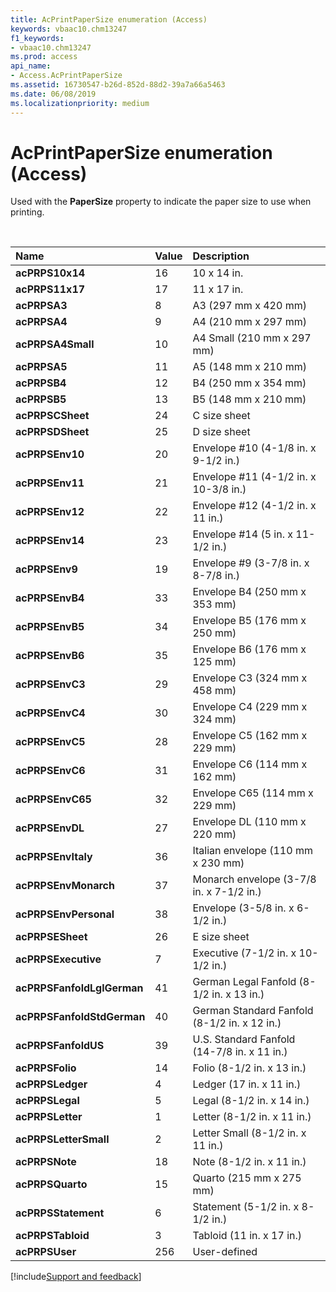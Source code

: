 ```yaml
---
title: AcPrintPaperSize enumeration (Access)
keywords: vbaac10.chm13247
f1_keywords:
- vbaac10.chm13247
ms.prod: access
api_name:
- Access.AcPrintPaperSize
ms.assetid: 16730547-b26d-852d-88d2-39a7a66a5463
ms.date: 06/08/2019
ms.localizationpriority: medium
---
```



# AcPrintPaperSize enumeration (Access)

Used with the **PaperSize** property to indicate the paper size to use when printing.

<br/>

|Name|Value|Description|
|:-----|:-----|:-----|
|**acPRPS10x14**|16|10 x 14 in.|
|**acPRPS11x17**|17|11 x 17 in. |
|**acPRPSA3**|8|A3 (297 mm x 420 mm)|
|**acPRPSA4**|9|A4 (210 mm x 297 mm)|
|**acPRPSA4Small**|10|A4 Small (210 mm x 297 mm)|
|**acPRPSA5**|11|A5 (148 mm x 210 mm)|
|**acPRPSB4**|12|B4 (250 mm x 354 mm)|
|**acPRPSB5**|13|B5 (148 mm x 210 mm)|
|**acPRPSCSheet**|24|C size sheet|
|**acPRPSDSheet**|25|D size sheet|
|**acPRPSEnv10**|20|Envelope #10 (4-1/8 in. x 9-1/2 in.)|
|**acPRPSEnv11**|21|Envelope #11 (4-1/2 in. x 10-3/8 in.)|
|**acPRPSEnv12**|22|Envelope #12 (4-1/2 in. x 11 in.)|
|**acPRPSEnv14**|23|Envelope #14 (5 in. x 11-1/2 in.)|
|**acPRPSEnv9**|19|Envelope #9 (3-7/8 in. x 8-7/8 in.)|
|**acPRPSEnvB4**|33|Envelope B4 (250 mm x 353 mm)|
|**acPRPSEnvB5**|34|Envelope B5 (176 mm x 250 mm)|
|**acPRPSEnvB6**|35|Envelope B6 (176 mm x 125 mm)|
|**acPRPSEnvC3**|29|Envelope C3 (324 mm x 458 mm)|
|**acPRPSEnvC4**|30|Envelope C4 (229 mm x 324 mm)|
|**acPRPSEnvC5**|28|Envelope C5 (162 mm x 229 mm)|
|**acPRPSEnvC6**|31|Envelope C6 (114 mm x 162 mm)|
|**acPRPSEnvC65**|32|Envelope C65 (114 mm x 229 mm)|
|**acPRPSEnvDL**|27|Envelope DL (110 mm x 220 mm)|
|**acPRPSEnvItaly**|36|Italian envelope (110 mm x 230 mm)|
|**acPRPSEnvMonarch**|37|Monarch envelope (3-7/8 in. x 7-1/2 in.)|
|**acPRPSEnvPersonal**|38|Envelope (3-5/8 in. x 6-1/2 in.)|
|**acPRPSESheet**|26|E size sheet|
|**acPRPSExecutive**|7|Executive (7-1/2 in. x 10-1/2 in.)|
|**acPRPSFanfoldLglGerman**|41|German Legal Fanfold (8-1/2 in. x 13 in.)|
|**acPRPSFanfoldStdGerman**|40|German Standard Fanfold (8-1/2 in. x 12 in.)|
|**acPRPSFanfoldUS**|39|U.S. Standard Fanfold (14-7/8 in. x 11 in.)|
|**acPRPSFolio**|14|Folio (8-1/2 in. x 13 in.)|
|**acPRPSLedger**|4|Ledger (17 in. x 11 in.)|
|**acPRPSLegal**|5|Legal (8-1/2 in. x 14 in.)|
|**acPRPSLetter**|1|Letter (8-1/2 in. x 11 in.)|
|**acPRPSLetterSmall**|2|Letter Small (8-1/2 in. x 11 in.)|
|**acPRPSNote**|18|Note (8-1/2 in. x 11 in.)|
|**acPRPSQuarto**|15|Quarto (215 mm x 275 mm)|
|**acPRPSStatement**|6|Statement (5-1/2 in. x 8-1/2 in.)|
|**acPRPSTabloid**|3|Tabloid (11 in. x 17 in.)|
|**acPRPSUser**|256|User-defined|

[!include[Support and feedback](~/includes/feedback-boilerplate.md)]